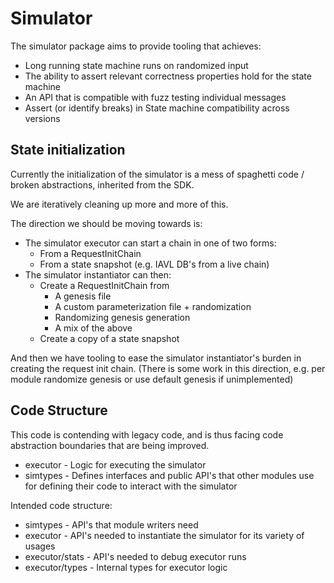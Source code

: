 # Simulator

The simulator package aims to provide tooling that achieves:

* Long running state machine runs on randomized input
* The ability to assert relevant correctness properties hold for the state machine
* An API that is compatible with fuzz testing individual messages
* Assert (or identify breaks) in State machine compatibility across versions

## State initialization

Currently the initialization of the simulator is a mess of spaghetti code / broken abstractions, inherited from the SDK.

We are iteratively cleaning up more and more of this.

The direction we should be moving towards is:
* The simulator executor can start a chain in one of two forms:
  * From a RequestInitChain
  * From a state snapshot (e.g. IAVL DB's from a live chain)
* The simulator instantiator can then:
  * Create a RequestInitChain from
    * A genesis file
    * A custom parameterization file + randomization
    * Randomizing genesis generation
    * A mix of the above
  * Create a copy of a state snapshot

And then we have tooling to ease the simulator instantiator's burden in creating the request init chain.
(There is some work in this direction, e.g. per module randomize genesis or use default genesis if unimplemented)

## Code Structure

This code is contending with legacy code, and is thus facing code abstraction boundaries that are being improved.

* executor - Logic for executing the simulator
* simtypes - Defines interfaces and public API's that other modules use for defining their code to interact with the simulator

Intended code structure:

* simtypes - API's that module writers need
* executor - API's needed to instantiate the simulator for its variety of usages
* executor/stats - API's needed to debug executor runs
* executor/types - Internal types for executor logic
